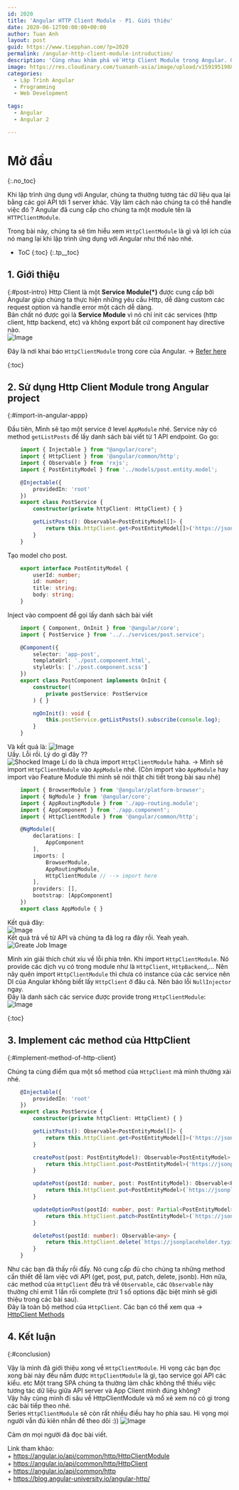 ```yaml
---
id: 2020
title: 'Angular HTTP Client Module - P1. Giới thiệu'
date: 2020-06-12T00:00:00+00:00
author: Tuan Anh
layout: post
guid: https://www.tiepphan.com/?p=2020
permalink: /angular-http-client-module-introduction/
description: 'Cùng nhau khám phá về Http Client Module trong Angular. Giới thiệu về HTTP Client Module'
image: https://res.cloudinary.com/tuananh-asia/image/upload/v1591951988/HTTP%20CLIENT%20MODULE/angular-http-client_t5qody.png
categories:
  - Lập Trình Angular
  - Programming
  - Web Development

tags:
  - Angular
  - Angular 2

---
```


# Mở đầu
{:.no_toc}

Khi lập trình ứng dụng với Angular, chúng ta thường tương tác dữ liệu qua lại bằng các gọi API tới 1 server khác. Vậy làm cách nào chúng ta có thể handle việc đó ? Angular đã cung cấp cho chúng ta một module tên là `HTTPClientModule`.  

Trong bài này, chúng ta sẽ tìm hiểu xem `HttpClientModule` là gì và lợi ích của nó mang lại khi lập trình ứng dụng với Angular như thế nào nhé.  

* ToC
{:toc}
{:.tp__toc}

## 1. Giới thiệu
{:#post-intro}
Http Client là một <strong>Service Module(*)</strong> được cung cấp bởi Angular giúp chúng ta thực hiện những yêu cầu Http, dễ dàng custom các request option và handle error một cách dễ dàng.  
Bản chất nó được gọi là <strong>Service Module</strong> vì nó chỉ init các services (http client, http backend, etc) và không export bất cứ component hay directive nào.  
<img class="img-responsive" alt="Image" src="//res.cloudinary.com/tuananh-asia/image/upload/v1591952900/HTTP%20CLIENT%20MODULE/http-client-module-core_rbhuy6.png" alt="Video Gif"/>  
  
Đây là nơi khai báo `HttpClientModule` trong core của Angular.  -> <a href="//github.com/angular/angular/blob/fe0782afa9d23b328315b07a65f79f5a4f23074e/packages/common/http/src/module.ts#L166">Refer here</a>  

{:toc}
## 2. Sử dụng Http Client Module trong Angular project
{:#import-in-angular-appp}

Đầu tiên, Mình sẽ tạo một service ở level `AppModule` nhé. Service này có method `getListPosts` để lấy danh sách bài viết từ 1 API endpoint.
Go go:

```typescript
    import { Injectable } from "@angular/core";
    import { HttpClient } from '@angular/common/http';
    import { Observable } from 'rxjs';
    import { PostEntityModel } from '../models/post.entity.model';

    @Injectable({
        providedIn: 'root'
    })
    export class PostService {
        constructor(private httpClient: HttpClient) { }

        getListPosts(): Observable<PostEntityModel[]> {
            return this.httpClient.get<PostEntityModel[]>('https://jsonplaceholder.typicode.com/posts');
        }
    }
```  
  
Tạo model cho post.
```typescript
    export interface PostEntityModel {
        userId: number;
        id: number;
        title: string;
        body: string;
    }
```  

Inject vào compoent để gọi lấy danh sách bài viết  
```typescript
    import { Component, OnInit } from '@angular/core';
    import { PostService } from '../../services/post.service';

    @Component({
        selector: 'app-post',
        templateUrl: './post.component.html',
        styleUrls: ['./post.component.scss']
    })
    export class PostComponent implements OnInit {
        constructor(
            private postService: PostService
        ) { }

        ngOnInit(): void {
            this.postService.getListPosts().subscribe(console.log);
        }
    }
```  
Và kết quả là: 
<img class="img-responsive" alt="Image" src="https://res.cloudinary.com/tuananh-asia/image/upload/v1592040243/HTTP%20CLIENT%20MODULE/no-import-http-client-module_zzorzz.png" />  
Uầy. Lỗi rồi. Lý do gì đây ??  
<img class="img-responsive" alt="Shocked Image" src="https://res.cloudinary.com/tuananh-asia/image/upload/v1592045179/GIFS/shocked_l5ezs0.gif" />
Lí do là chưa import `HttpClientModule` haha. -> Mình sẽ import `HttpClientModule` vào `AppModule` nhé. (Còn import vào `AppModule` hay import vào Feature Module thì mình sẽ nói thật chi tiết trong bài sau nhé)
  
```typescript
    import { BrowserModule } from '@angular/platform-browser';
    import { NgModule } from '@angular/core';
    import { AppRoutingModule } from './app-routing.module';
    import { AppComponent } from './app.component';
    import { HttpClientModule } from '@angular/common/http';

    @NgModule({
        declarations: [
            AppComponent
        ],
        imports: [
            BrowserModule,
            AppRoutingModule,
            HttpClientModule // --> import here
        ],
        providers: [],
        bootstrap: [AppComponent]
    })
    export class AppModule { }
``` 

Kết quả đây:  
<img class="img-responsive" alt="Image" src="https://res.cloudinary.com/tuananh-asia/image/upload/v1592041530/HTTP%20CLIENT%20MODULE/result-after-import-http-client-module_bvektu.png" />  
Kết quả trả về từ API và chúng ta đã log ra đây rồi. Yeah yeah.  
<img class="img-responsive" alt="Greate Job Image" src="https://res.cloudinary.com/tuananh-asia/image/upload/v1592045443/GIFS/greate-job_pd94hi.gif" />  
  
Mình xin giải thích chút xíu về lỗi phía trên. Khi import `HttpClientModule`. Nó provide các dịch vụ có trong module như là `HttpClient`, `HttpBackend`,... Nên nãy quên import `HttpClientModule` thì chưa có instance của các service nên DI của Angular không biết lấy `HttpClient` ở đâu cả. Nên báo lỗi `NullInjector` ngay.   
Đây là danh sách các service được provide trong `HttpClientModule`:  
<img class="img-responsive" alt="Image" src="https://res.cloudinary.com/tuananh-asia/image/upload/v1592042305/HTTP%20CLIENT%20MODULE/providers-of-http-client-module_wetzpm.png" />
  
{:toc}
## 3. Implement các method của HttpClient
{:#implement-method-of-http-client}
  
Chúng ta cùng điểm qua một số method của `HttpClient` mà mình thường xài nhé.  
```typescript
    @Injectable({
        providedIn: 'root'
    })
    export class PostService {
        constructor(private httpClient: HttpClient) { }

        getListPosts(): Observable<PostEntityModel[]> {
            return this.httpClient.get<PostEntityModel[]>('https://jsonplaceholder.typicode.com/posts');
        }

        createPost(post: PostEntityModel): Observable<PostEntityModel> {
            return this.httpClient.post<PostEntityModel>('https://jsonplaceholder.typicode.com/posts', post);
        }

        updatePost(postId: number, post: PostEntityModel): Observable<PostEntityModel> {
            return this.httpClient.put<PostEntityModel>(`https://jsonplaceholder.typicode.com/posts/${ postId }`, post);
        }

        updateOptionPost(postId: number, post: Partial<PostEntityModel>): Observable<PostEntityModel> {
            return this.httpClient.patch<PostEntityModel>(`https://jsonplaceholder.typicode.com/posts/${ postId }`, post);
        }

        deletePost(postId: number): Observable<any> {
            return this.httpClient.delete(`https://jsonplaceholder.typicode.com/posts/${ postId }`);
        }
    }
```  
Như các bạn đã thấy rồi đấy. Nó cung cấp đủ cho chúng ta những method cần thiết để làm việc với API (get, post, put, patch, delete, jsonb). Hơn nữa, các method của `HttpClient` đều trả về `Observable`, các `Observable` này thường chỉ emit 1 lần rồi complete (trừ 1 số options đặc biệt mình sẽ giới thiệu trong các bài sau).  
Đây là toàn bộ method của `HttpClient`. Các bạn có thể xem qua -> <a href="https://angular.io/api/common/http/HttpClient#methods">HttpClient Methods</a>  
  
## 4. Kết luận
{:#conclusion}

Vậy là mình đã giới thiệu xong về `HttpClientModule`. Hi vọng các bạn đọc xong bài này đều nắm được `HttpClientModule` là gì, tạo service gọi API các kiểu. etc
Một trang SPA chúng ta thường làm chắc không thể thiếu việc tương tác dữ liệu giữa API server và App Client mình đúng không?  
Vậy hãy cùng mình đi sâu về HttpClientModule và mổ xẻ xem nó có gì trong các bài tiếp theo nhé.  
Series `HttpClientModule` sẽ còn rất nhiều điều hay ho phía sau. Hi vọng mọi người vẫn đủ kiên nhẫn để theo dõi :))
<img class="img-responsive" alt="Image" src="https://res.cloudinary.com/tuananh-asia/image/upload/v1592044698/GIFS/tenor_x41afb.gif">

Cảm ơn mọi người đã đọc bài viết.

Link tham khảo:  
    + <a href="https://angular.io/api/common/http/HttpClientModule">https://angular.io/api/common/http/HttpClientModule</a>  
    + <a href="https://angular.io/api/common/http/HttpClient">https://angular.io/api/common/http/HttpClient</a>  
    + <a href="https://angular.io/api/common/http">https://angular.io/api/common/http</a>  
    + <a href="https://blog.angular-university.io/angular-http/">https://blog.angular-university.io/angular-http/</a>  
